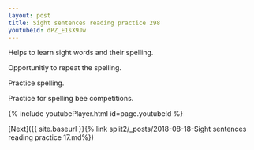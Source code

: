 ```yaml
---
layout: post
title: Sight sentences reading practice 298
youtubeId: dPZ_E1sX9Jw
---
```

 
 
Helps to learn sight words and their spelling.

Opportunitiy to repeat the spelling. 

Practice spelling. 
 
Practice for spelling bee competitions. 
 
{% include youtubePlayer.html id=page.youtubeId %}
 
 

[Next]({{ site.baseurl }}{% link  split2/_posts/2018-08-18-Sight sentences reading practice 17.md%})
 
